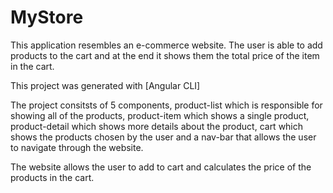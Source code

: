 # MyStore

This application resembles an e-commerce website. The user is able to add products to the cart and at the end it shows them the total price of the item in the cart.

This project was generated with [Angular CLI]

The project consitsts of 5 components, product-list which is responsible for showing all of the products, product-item which shows a single product, product-detail which shows more details about the product, cart which shows the products chosen by the user and a nav-bar that allows the user to navigate through the website. 

The website allows the user to add to cart and calculates the price of the products in the cart. 